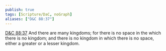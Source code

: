 ```yaml
---
publish: true
tags: [Scripture/DaC, noGraph]
aliases: ["D&C 88:37"]
---
```

[D&C 88:37](https://churchofjesuschrist.org/study/scriptures/dc-testament/dc/88?lang=eng&id=p37#p37) And there are many kingdoms; for there is no space in the which there is no kingdom; and there is no kingdom in which there is no space, either a greater or a lesser kingdom.
